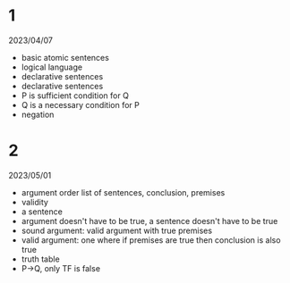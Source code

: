# 1

2023/04/07

- basic atomic sentences
- logical language
- declarative sentences
- declarative sentences
- P is sufficient condition for Q
- Q is a necessary condition for P
- negation

# 2

2023/05/01

- argument order list of sentences, conclusion, premises
- validity
- a sentence
- argument doesn't have to be true, a sentence doesn't have to be true
- sound argument: valid argument with true premises
- valid argument: one where if premises are true then conclusion is also true
- truth table
- P->Q, only TF is false
